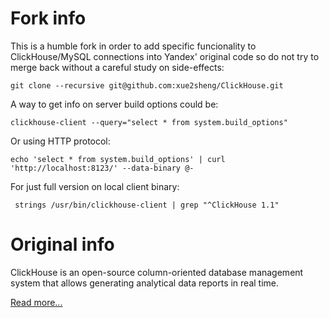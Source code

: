 # Fork info

This is a humble fork in order to add specific funcionality to ClickHouse/MySQL connections into Yandex' original code so do not try to merge back without a careful study on side-effects:

	git clone --recursive git@github.com:xue2sheng/ClickHouse.git

A way to get info on server build options could be:

	clickhouse-client --query="select * from system.build_options"

Or using HTTP protocol:

	echo 'select * from system.build_options' | curl 'http://localhost:8123/' --data-binary @-

For just full version on local client binary:

	 strings /usr/bin/clickhouse-client | grep "^ClickHouse 1.1"

# Original info

ClickHouse is an open-source column-oriented database management system that allows generating analytical data reports in real time.

[Read more...](https://clickhouse.yandex/)
